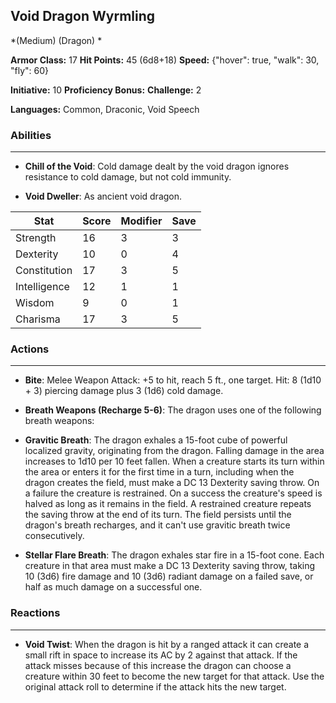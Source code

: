 ## Void Dragon Wyrmling
*(Medium) (Dragon) *

**Armor Class:** 17
**Hit Points:** 45 (6d8+18)
**Speed:** {"hover": true, "walk": 30, "fly": 60}

**Initiative:** 10
**Proficiency Bonus:**
**Challenge:** 2

**Languages:** Common, Draconic, Void Speech

### Abilities
 --- 
- **Chill of the Void**: Cold damage dealt by the void dragon ignores resistance to cold damage, but not cold immunity.

- **Void Dweller**: As ancient void dragon.



| Stat | Score | Modifier | Save |
| ---- | ---- | ---- | ---- |
| Strength | 16 | 3 | 3 |
| Dexterity | 10 | 0 | 4 |
| Constitution | 17 | 3 | 5 |
| Intelligence | 12 | 1 | 1 |
| Wisdom | 9 | 0 | 1 |
| Charisma | 17 | 3 | 5 |

### Actions
 --- 
- **Bite**: Melee Weapon Attack: +5 to hit, reach 5 ft., one target. Hit: 8 (1d10 + 3) piercing damage plus 3 (1d6) cold damage.

- **Breath Weapons (Recharge 5-6)**: The dragon uses one of the following breath weapons:

- **Gravitic Breath**: The dragon exhales a 15-foot cube of powerful localized gravity, originating from the dragon. Falling damage in the area increases to 1d10 per 10 feet fallen. When a creature starts its turn within the area or enters it for the first time in a turn, including when the dragon creates the field, must make a DC 13 Dexterity saving throw. On a failure the creature is restrained. On a success the creature's speed is halved as long as it remains in the field. A restrained creature repeats the saving throw at the end of its turn. The field persists until the dragon's breath recharges, and it can't use gravitic breath twice consecutively.

- **Stellar Flare Breath**: The dragon exhales star fire in a 15-foot cone. Each creature in that area must make a DC 13 Dexterity saving throw, taking 10 (3d6) fire damage and 10 (3d6) radiant damage on a failed save, or half as much damage on a successful one.

### Reactions
 --- 
- **Void Twist**: When the dragon is hit by a ranged attack it can create a small rift in space to increase its AC by 2 against that attack. If the attack misses because of this increase the dragon can choose a creature within 30 feet to become the new target for that attack. Use the original attack roll to determine if the attack hits the new target.

